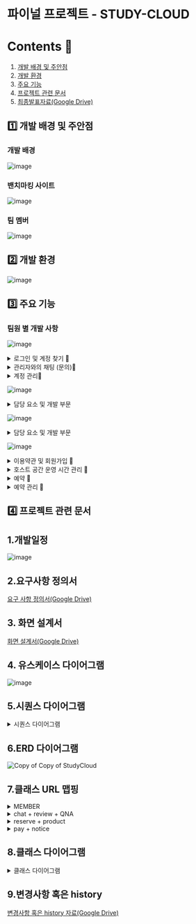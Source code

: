 # 파이널 프로젝트 - STUDY-CLOUD

# Contents 📖
1. [개발 배경 및 주안점](#1️⃣-개발-배경-및-주안점)
2. [개발 환경](#2️⃣-개발-환경)
3. [주요 기능](#3️⃣-주요-기능)
4. [프로젝트 관련 문서](#4️⃣-프로젝트-관련-문서)
5. [최종발표자료(Google Drive)](https://docs.google.com/presentation/d/181jzaUyEli8fAgDtYkjm3YvEkabIQe7s/edit#slide=id.g22a7829c76b_2_99)

## 1️⃣ 개발 배경 및 주안점

### 개발 배경
![image](https://github.com/asfawf/Study-Cloud/assets/114970539/fe7ca9e3-96ce-4ce0-b00f-57623dd6a721)

### 밴치마킹 사이트 
![image](https://github.com/asfawf/Study-Cloud/assets/115056752/ad950c8f-056d-4d3a-937e-0870935b1a50)

### 팀 멤버
![image](https://github.com/asfawf/Study-Cloud/assets/115056752/008438d8-a925-4296-bb69-a8f925dd1a41)

## 2️⃣ 개발 환경
![image](https://github.com/asfawf/Study-Cloud/assets/115056752/53508906-02b8-484c-a181-78c53c3232c5)

## 3️⃣ 주요 기능
### 팀원 별 개발 사항

![image](https://github.com/asfawf/Study-Cloud/assets/115056752/1d5b7367-7265-48b9-9222-83a30e54a1c8)
<details> 
<summary>로그인 및 계정 찾기 🔎</summary>

## 1. 로그인 + 로그아웃
![로그인](https://github.com/asfawf/Study-Cloud/assets/115056752/ef643d79-0221-4257-89bc-fc8bf8335738)

## 2. 계정 찾기 + 카카오 로그인
![찾기](https://github.com/asfawf/Study-Cloud/assets/115056752/9d2f69bc-091d-45dc-825f-075527f78125)

|핵심 기능|기능 설명|
  |--|----|
  |**로그인**|아이디/비밀번호 기입을 통한 로그인|
  |**로그아웃**|로그아웃 버튼 클릭 또는 창 종료시 로그아웃| 
  |**인증번호 발송**|가입 시 작성한 이메일 주소 체크 후 해당 주소로 아이디 혹은 난수로 재정의 한 비밀번호 전송|
  |**카카오 로그인**| 이전 기록이 남아 있을 경우 자동 로그인 없을 경우 카카오에서 지정한 페이지에 정보 기입 후 리다이렉트 페이지에서 정보를 받아 로그인|
  |**아이디 찾기**|메일 확인을 통해 아이디 찾기 기능 제공|
  |**비밀번호 찾기**|아이디 및 이메일 정보 확인을 통해 비밀번호 찾기 기능 제공|

![image](https://github.com/asfawf/Study-Cloud/assets/115056752/c6d231df-61a1-44b1-80f9-8cd467b87aec)
![image](https://github.com/asfawf/Study-Cloud/assets/115056752/d5011e7c-2223-43c0-b1cd-9bb7039b9b86)

</details>

<details> 
<summary>관리자와의 채팅 (문의)🔎</summary>

## 1. 채팅 전송 및 채팅 구간 자동 스크롤
![ezgif com-video-to-gif](https://github.com/asfawf/Study-Cloud/assets/115056752/2c3b3c26-6a3b-4ec1-b25a-309e442b1728)

## 2. 채팅 방 나누기
![image](https://github.com/asfawf/Study-Cloud/assets/115056752/99880472-b5e6-41ad-9f49-2d3252099ff7)

![ezgif com-video-to-gif (1)](https://github.com/asfawf/Study-Cloud/assets/115056752/17f5d1a9-22a6-4865-a4c5-64de0aa7cf68)

  |핵심 기능|기능 설명|
  |--|----|
  |**1:1문의 (관리자 + 일반 유저)**| 1:1문의 시작, 종료, 채팅검색/ 버튼 누르면 관련 답변 
  |**권한 구분**|로그인한 유저 권한에 따라 바로 자신의 채팅방으로 이동 혹은 개설된 채팅방 목록 페이지로 이동
  |**채팅 연결**|회원일 경우 현재 채팅방이 존재하면 해당 채팅방으로 이동  후 이전에 나누었던 채팅 목록 DB에서 출력 관리자의 경우 개설된 채팅방 목록 페이지로 이동 후 선택한 채팅방으로 
  |**채팅 방 구분**|로그인한 일반 유저 아이디에 Socket 연결 구분

  

</details>

<details>
  <summary>계정 관리🔎</summary>

## 1. 유저 정보 수정 및 탈퇴
![ezgif com-video-to-gif (2)](https://github.com/asfawf/Study-Cloud/assets/115056752/744ac122-d7a8-4878-8c93-2d44c674a602)

## 2. 관리자 유저 관리(종류별) + 차단 및 
![ezgif com-video-to-gif (3)](https://github.com/asfawf/Study-Cloud/assets/115056752/65baad6b-80d4-4e8c-ba88-9826283985c7)

 |핵심 기능|기능 설명|
  |--|----|
  |**회원 관리**|현재 가입된 회원 조회
  |**회원 정보 수정**|가입시 작성한 회원 정보 조회 및 정규식 내에서 수정
  |**회원 정보 탈퇴**|가입시(현재 로그인한 계정의) 비밀번호 기입 시 해당 계정 탈퇴
  |**회원 관리 : 차단 , 해제**|해당 조건에서 조회된 아이디를 차단 혹은 차단 해제


![image](https://github.com/asfawf/Study-Cloud/assets/115056752/8856454a-ee26-40c8-9613-e2a174712855)

![image](https://github.com/asfawf/Study-Cloud/assets/115056752/8e6ed591-ed98-4556-8fbf-a6e6647fa82a)

![image](https://github.com/asfawf/Study-Cloud/assets/115056752/1e2ab1f4-7691-43d7-ab10-c85e124bb5b1)


</details>

![image](https://github.com/asfawf/Study-Cloud/assets/115056752/fab1b72f-32ee-444b-8066-fff6e0386058)
<details> 
<summary>담당 요소 및 개발 부문 </summary>

</details>

![image](https://github.com/asfawf/Study-Cloud/assets/115056752/a592f7c1-ca6d-445e-8e0e-9a0ee2698473)
<details> 
<summary>담당 요소 및 개발 부문 </summary>

</details>

![image](https://github.com/asfawf/Study-Cloud/assets/115056752/1a88875a-6cd9-41cb-93d7-397513b3bbfd)
<details> 
<summary>이용약관 및 회원가입 🔎</summary>

## 1. 이용약관 
![jointerms](https://github.com/asfawf/Study-Cloud/assets/114970539/80757d2d-a114-4ac5-b5f1-db2d8b5aa544)

## 2. 회원가입


|핵심 기능|기능 설명|
|--|----|
|**이용약관**|이용약관 모두 동의하면 회원가입 페이지로 이동|
|**아이디 중복 확인**|아이디 체크 후 자동 중복 체크|
|**비밀번호 확인**|입력한 비밀번호가 동일한지 재확인|
|**인증코드 발송**|이메일 주소 체크 후 기입된 주소로 회원가입시 필요한 인증코드 이메일 발송|
|**인증코드 확인**|입력한 인증코드가 유효한 인증코드인지 확인|
|**회원가입(전체)**|각 항목별로 유효성 검사 체크 후 가입 가능|


![image](https://github.com/asfawf/Study-Cloud/assets/114970539/1de04adc-a908-4a20-9766-fd72768df674)

![image](https://github.com/asfawf/Study-Cloud/assets/114970539/0526e3e7-7024-44ee-b03d-c9df8a537998)
</details>
<details> 
<summary>호스트 공간 운영 시간 관리 🔎</summary>
  
![protime](https://github.com/asfawf/Study-Cloud/assets/114970539/97861e5d-88d8-48d8-af0b-be3df4e33756)


|핵심 기능|기능 설명|
|--|----|
|**날짜 선택**|운영 시간을 설정하고 싶은 날짜 선택, 이미 저장된 정보 출력|
|**시간,가격 선택**|원하는 시간, 가격 선택|
|**조회**|저장된 공간 상페 페이지에서 저장된 정보만 출력|


![image](https://github.com/asfawf/Study-Cloud/assets/114970539/9e763314-441e-4843-8845-54a8be2b5234)

![image](https://github.com/asfawf/Study-Cloud/assets/114970539/616e99f2-e06e-400d-85c9-670220ec5049)
</details>
<details>
<summary>예약 🔎</summary>
  
![reserve](https://github.com/asfawf/Study-Cloud/assets/114970539/23631d35-0346-436d-b64b-83514ca268ef)


|핵심 기능|기능 설명|
|--|----|
|**시간 선택**|이미 예약된 시간 외 활성화된 시간 선택|
|**인원 선택**|버튼을 클릭해 인원 선택|
|**총 가격 계산**|선택한 시간에 따른 가격과 인원을 고려한 총 가격 출력|
|**예약**|필수 항목 선택 후 예약 번호 그리고 예약 신청한 날짜와 시간이 부여된 뒤 저장, 예약 상세 페이지로 이동|


![image](https://github.com/asfawf/Study-Cloud/assets/114970539/2b801826-e062-4412-8bed-4651b21a3e0d)

![image](https://github.com/asfawf/Study-Cloud/assets/114970539/21268b04-e3fa-4a73-a1b7-b509bdd2e282)

![image](https://github.com/asfawf/Study-Cloud/assets/114970539/a7fc85c6-8795-4584-bc6e-e3cfbf00d000)
</details>
<details>
<summary>예약 관리 🔎</summary>

## 1. 예약 조회 / 상세 확인
![reserve_list](https://github.com/asfawf/Study-Cloud/assets/114970539/28cb7959-b45b-44cb-a3ae-b6de164a3dd0)

## 2. 예약 삭제
![reserve_delete](https://github.com/asfawf/Study-Cloud/assets/114970539/55404c0f-d52a-4e25-bb32-65d6f0ce5e27)


|핵심 기능|기능 설명|
|--|----|
|**예약 조회**|내 예약 페이지에서 예약된 리스트 조회|
|**예약 상세 확인**|예약된 공간 이름 클릭하면 예약 상제 정보 페이지로 이동|
|**예약 삭제**|예약 리스트에서 삭제 버튼 클릭하면 예약 정보 삭제|


![image](https://github.com/asfawf/Study-Cloud/assets/114970539/8a830765-efaf-4ab2-a829-a2e2097d4e66)

![image](https://github.com/asfawf/Study-Cloud/assets/114970539/62a9ffb2-89a1-4057-b4e2-4d0db6965237)
</details>

## 4️⃣ 프로젝트 관련 문서



## 1.개발일정
![image](https://github.com/asfawf/Study-Cloud/assets/115056752/6b530869-4132-4987-8edc-1eb7a2773f5e)

## 2.요구사항 정의서
[요구 사항 정의서(Google Drive)](https://docs.google.com/spreadsheets/d/1loN4Tgtiki4tR7pAoieqtcR1SyyVuMhq/edit#gid=1857108071)

## 3. 화면 설계서
[화면 설계서(Google Drive)](https://docs.google.com/presentation/d/1jYvdFFJgSZ9pj4DfdI9S5WbPeexDtDcd/edit?usp=sharing&ouid=100115649288468550394&rtpof=true&sd=true)

## 4. 유스케이스 다이어그램
![image](https://github.com/asfawf/Study-Cloud/assets/115056752/8d86159f-4d2d-4c54-a3be-770a1770752b)

## 5.시퀀스 다이어그램
<details> 
<summary>시퀀스 다이어그램 </summary>

![image](https://github.com/asfawf/Study-Cloud/assets/115056752/e9e25e24-e744-4ca4-9f53-e16842de1985)
![image](https://github.com/asfawf/Study-Cloud/assets/115056752/4cdaca8e-0e6d-488e-8656-b7dc5ab80e89)
![image](https://github.com/asfawf/Study-Cloud/assets/115056752/a45bbe51-7ab7-463f-a096-8a7c0b69783f)
![image](https://github.com/asfawf/Study-Cloud/assets/115056752/96af629b-4004-478c-8f33-cbd51bb09feb)
![image](https://github.com/asfawf/Study-Cloud/assets/115056752/4fdf1b0c-0cd5-4bad-840e-561b97046102)
![image](https://github.com/asfawf/Study-Cloud/assets/115056752/f048baa3-17a9-43c6-b41f-ad6c54eb954f)
![image](https://github.com/asfawf/Study-Cloud/assets/115056752/74c19222-d955-4be7-a3b1-4afa15743599)
![image](https://github.com/asfawf/Study-Cloud/assets/115056752/2333ece7-6435-4ee5-88d1-517acbc9ff2d)
![image](https://github.com/asfawf/Study-Cloud/assets/115056752/66948362-38f7-4564-b166-1d7f228d6c03)

</details>

## 6.ERD 다이어그램

![Copy of Copy of StudyCloud](https://github.com/asfawf/Study-Cloud/assets/115056752/de69e006-bcfb-45bc-8cad-38c5ba55fdba)

## 7.클래스 URL 맵핑

<details>
       <summary>MEMBER</summary>

![image](https://github.com/asfawf/Study-Cloud/assets/115056752/f77468d5-337c-4674-afdb-ba98d4780365)
![image](https://github.com/asfawf/Study-Cloud/assets/115056752/fb09cccb-b983-4609-9759-c57bbab1783b)

</details>

<details> 
<summary>chat + review + QNA </summary>

![image](https://github.com/asfawf/Study-Cloud/assets/115056752/c04a86e3-3953-4bee-89f4-d2dacc607bd3)

</details>

<details> 
<summary>reserve + product </summary>

![image](https://github.com/asfawf/Study-Cloud/assets/115056752/8cb89725-0a3c-4e18-9cdf-652769a01516)

</details>

<details> 
<summary>pay + notice </summary>

![image](https://github.com/asfawf/Study-Cloud/assets/115056752/4909f695-b091-418d-ae14-1a82a21351ea)

</details>

## 8.클래스 다이어그램
<details> 
<summary>클래스 다이어그램 </summary>

![image](https://github.com/asfawf/Study-Cloud/assets/115056752/fbf382fb-0d91-40d1-8379-ab2465e7697f)
![image](https://github.com/asfawf/Study-Cloud/assets/115056752/08a136e6-8252-49e2-a468-365c5c068ec5)
![image](https://github.com/asfawf/Study-Cloud/assets/115056752/87e77205-df91-40a9-930c-07e5c4bcde99)
![image](https://github.com/asfawf/Study-Cloud/assets/115056752/4d11a86e-cb07-4ce4-b90e-755c0fc16015)
![image](https://github.com/asfawf/Study-Cloud/assets/115056752/02337a26-38a1-4da4-9df7-b4646817ca92)
![image](https://github.com/asfawf/Study-Cloud/assets/115056752/704203ac-8a87-4e61-86c5-41de69f4c009)
![image](https://github.com/asfawf/Study-Cloud/assets/115056752/932228ac-0cc3-4eab-b2db-7ed93d59581d)
![image](https://github.com/asfawf/Study-Cloud/assets/115056752/694b87f2-99ef-4b4f-81a7-b6f972242f6f)
![image](https://github.com/asfawf/Study-Cloud/assets/115056752/194a7556-ecfe-418d-9afe-c316a32999a5)

</details>

## 9.변경사항 혹은 history

[변경사항 혹은 history 자료(Google Drive)](https://docs.google.com/spreadsheets/d/1mh46rlAMplGj744a4B2tdy9MEyNw-NbUpXg4xLhCX70/edit#gid=0)

